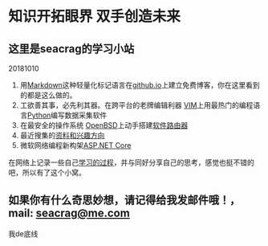# 知识开拓眼界 双手创造未来
## 这里是seacrag的学习小站



20181010

1. 用[Markdown](/docs/Markdowndoc.md)这种轻量化标记语言在[github.io](/docs/githubdoc.md)上建立免费博客，你在这里看到的都是这么做的。
2. 工欲善其事，必先利其器。在跨平台的老牌编辑利器 [VIM](/docs/VIMdoc.md)上用最热门的编程语言[Python](/docs/pythondoc.md)编写数据采集软件
3. 在最安全的操作系统 [OpenBSD](/docs/openbsddoc.md)上动手搭建[软件路由器](/docs/openwrt.md)
4. 最近搜集的[资料和兴趣方向](/docs/think.md)
5. 微软网络编程新构架[ASP.NET Core](https://docs.microsoft.com/zh-cn/aspnet/index?view=aspnetcore-2.1)


在网络上记录一些自己[学习的过程](/docs/remember.md)，并与同好分享自己的思考，感觉也挺不错的吧，所以有了这个小窝。

如果你有什么奇思妙想，请记得给我发邮件哦！，mail: seacrag@me.com
----
我de底线
